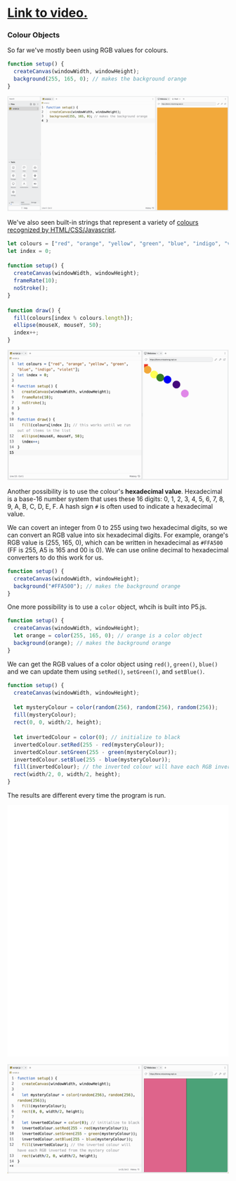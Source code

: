 # [Link to video.]()

### Colour Objects

So far we've mostly been using RGB values for colours.

```javascript
function setup() {
  createCanvas(windowWidth, windowHeight);
  background(255, 165, 0); // makes the background orange
}
```

![](../../Images/Background_1.png)

We've also seen built-in strings that represent a variety of [colours recognized by HTML/CSS/Javascript](https://www.w3schools.com/colors/colors_names.asp). 


```js
let colours = ["red", "orange", "yellow", "green", "blue", "indigo", "violet"];
let index = 0;

function setup() {
  createCanvas(windowWidth, windowHeight);
  frameRate(10);
  noStroke();
}

function draw() {
  fill(colours[index % colours.length]); 
  ellipse(mouseX, mouseY, 50);
  index++;
}
```

![](../../Images/Array2.png)

Another possibility is to use the colour's **hexadecimal value**. Hexadecimal is a base-16 number system that uses these 16 digits: 0, 1, 2, 3, 4, 5, 6, 7, 8, 9, A, B, C, D, E, F. A hash sign `#` is often used to indicate a hexadecimal value. 

We can covert an integer from 0 to 255 using two hexadecimal digits, so we can convert an RGB value into six hexadecimal digits. For example, orange's RGB value is (255, 165, 0), which can be written in hexadecimal as `#FFA500` (FF is 255, A5 is 165 and 00 is 0). We can use online decimal to hexadecimal converters to do this work for us.


```javascript
function setup() {
  createCanvas(windowWidth, windowHeight);
  background("#FFA500"); // makes the background orange
}
```

One more possibility is to use a `color` object, whcih is built into P5.js.

```js
function setup() {
  createCanvas(windowWidth, windowHeight);
  let orange = color(255, 165, 0); // orange is a color object
  background(orange); // makes the background orange
}
```

We can get the RGB values of a color object using `red()`, `green()`, `blue()` and we can update them using `setRed()`, `setGreen()`, and `setBlue()`.

```js
function setup() {
  createCanvas(windowWidth, windowHeight);

  let mysteryColour = color(random(256), random(256), random(256)); 
  fill(mysteryColour);
  rect(0, 0, width/2, height);
  
  let invertedColour = color(0); // initialize to black
  invertedColour.setRed(255 - red(mysteryColour));
  invertedColour.setGreen(255 - green(mysteryColour));
  invertedColour.setBlue(255 - blue(mysteryColour));
  fill(invertedColour); // the inverted colour will have each RGB inverted from the mystery colour
  rect(width/2, 0, width/2, height);
}
```
The results are different every time the program is run.

![](../../Images/Inverted_Colours_0.gif)

![](../../Images/Inverted_Colours_0.png)
